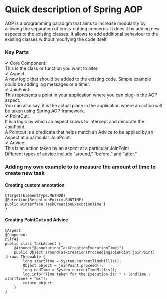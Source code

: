 # Quick description of Spring AOP
AOP is a programming paradigm that aims to increase modularity by allowing the separation of cross-cutting concerns.
It does it by adding new aspects to the existing classes. It allows to add additional behaviour to the existing classes without modifying the code itself.
### Key Parts
✔ Core Component:\
This is the class or function you want to alter.\
✔ Aspect:\
A new logic that should be added to the existing code. Simple example could be adding log messages or a timer.\
✔ JoinPoint:\
This represents a point in your application where you can plug-in the AOP aspect.\
You can also say, it is the actual place in the application where an action will be taken using Spring AOP framework.\
✔ PointCut:\
It is a logic by which an aspect knows to intercept and decorate the JoinPoint.\
A Pointcut is a predicate that helps match an Advice to be applied by an Aspect at a particular JoinPoint.\
✔ Advice:\
This is an action taken by an aspect at a particular JoinPoint\
Different types of advice include “around,” “before,” and “after.”
### Adding my own example to to measure the amount of time to create new task
#### Creating custom annotation
```
@Target(ElementType.METHOD)
@Retention(RetentionPolicy.RUNTIME)
public @interface TaskCreationExecutionTime {
}
```
#### Creating PointCut and Advice
```
@Aspect
@Component
@Slf4j
public class TaskAspect {
    @Around("@annotation(TaskCreationExecutionTime)")
    public Object aroundTaskCreation(ProceedingJoinPoint joinPoint) throws Throwable {
        long startTime = System.currentTimeMillis();
        Object object = joinPoint.proceed();
        long endTime = System.currentTimeMillis();
        log.info("Time taken for the Execution is: " + (endTime - startTime) + "ms");
        return object;
    }
}
```

